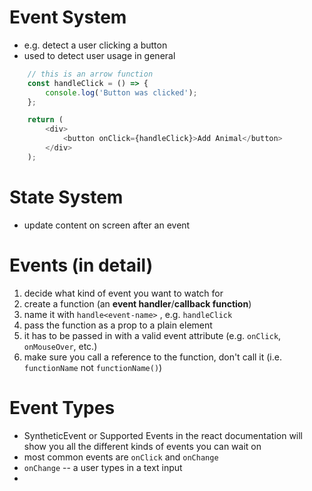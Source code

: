 # Event System

- e.g. detect a user clicking a button 
- used to detect user usage in general

```javascript
    // this is an arrow function
    const handleClick = () => {
        console.log('Button was clicked');
    };

    return (
        <div>
            <button onClick={handleClick}>Add Animal</button>
        </div>
    );
```

# State System

- update content on screen after an event


# Events (in detail)

1. decide what kind of event you want to watch for
2. create a function (an **event handler**/**callback function**)
3. name it with `handle<event-name>` , e.g. `handleClick`
4. pass the function as a prop to a plain element
5. it has to be passed in with a valid event attribute (e.g. `onClick`, `onMouseOver`, etc.)
6. make sure you call a reference to the function, don't call it (i.e. `functionName` not `functionName()`)


# Event Types

- SyntheticEvent or Supported Events in the react documentation will show you all the different kinds of events you can wait on 
- most common events are `onClick` and `onChange`
- `onChange` -- a user types in a text input
- 